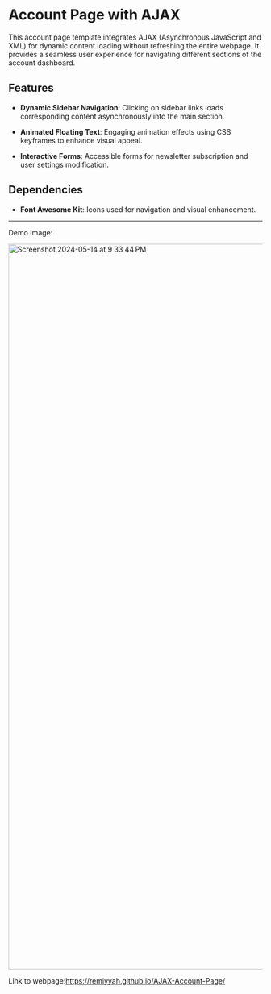 
# Account Page with AJAX

This account page template integrates AJAX (Asynchronous JavaScript and XML) for dynamic content loading without refreshing the entire webpage. It provides a seamless user experience for navigating different sections of the account dashboard.

## Features

- **Dynamic Sidebar Navigation**: Clicking on sidebar links loads corresponding content asynchronously into the main section.
  
- **Animated Floating Text**: Engaging animation effects using CSS keyframes to enhance visual appeal.

- **Interactive Forms**: Accessible forms for newsletter subscription and user settings modification.



## Dependencies

- **Font Awesome Kit**: Icons used for navigation and visual enhancement.

--- 
Demo Image:

<img width="1440" alt="Screenshot 2024-05-14 at 9 33 44 PM" src="https://github.com/Remiyyah/AJAX-Account-Page/assets/116331106/77cc145d-fdb5-483b-9b32-1b16ef5892e8">

Link to webpage:https://remiyyah.github.io/AJAX-Account-Page/
